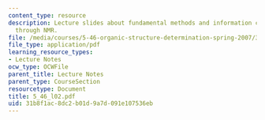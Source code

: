```yaml
---
content_type: resource
description: Lecture slides about fundamental methods and information content available
  through NMR.
file: /media/courses/5-46-organic-structure-determination-spring-2007/31b8f1ac8dc2b01d9a7d091e107536eb_5_46_l02.pdf
file_type: application/pdf
learning_resource_types:
- Lecture Notes
ocw_type: OCWFile
parent_title: Lecture Notes
parent_type: CourseSection
resourcetype: Document
title: 5_46_l02.pdf
uid: 31b8f1ac-8dc2-b01d-9a7d-091e107536eb
---
```

